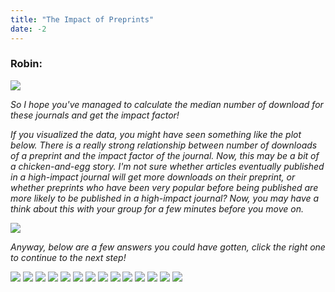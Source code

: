 ```yaml
---
title: "The Impact of Preprints"
date: -2
---
```


### Robin:

![](/images/robin-standing.png)

_So I hope you've managed to calculate the median number of download for these journals and get the impact factor!_

_If you visualized the data, you might have seen something like the plot below. There is a really strong relationship between number of downloads of a preprint and the impact factor of the journal. Now, this may be a bit of a chicken-and-egg story. I'm not sure whether articles eventually published in a high-impact journal will get more downloads on their preprint, or whether preprints who have been very popular before being published are more likely to be published in a high-impact journal? Now, you may have a think about this with your group for a few minutes before you move on._

![](/images/median_downloads_vs_impact.png)

_Anyway, below are a few answers you could have gotten, click the right one to continue to the next step!_

[![](https://img.shields.io/website?label=PNAS&style=for-the-badge&up_message=9.504&url=https%3A%2F%2Fdanielroelfs.com&color=blue)](/items/try_again)
[![](https://img.shields.io/website?label=eLife&style=for-the-badge&up_message=7.616&url=https%3A%2F%2Fdanielroelfs.com&color=blue)](/items/try_again)
[![](https://img.shields.io/website?label=BMC&nbsp;Bioinformatics&style=for-the-badge&up_message=2.213&url=https%3A%2F%2Fdanielroelfs.com&color=blue)](/items/try_again)
[![](https://img.shields.io/website?label=Nature&nbsp;Communications&style=for-the-badge&up_message=12.353&url=https%3A%2F%2Fdanielroelfs.com&color=blue)](/items/try_again)
[![](https://img.shields.io/website?label=PLoS&nbsp;One&style=for-the-badge&up_message=2.766&url=https%3A%2F%2Fdanielroelfs.com&color=blue)](/items/try_again)
[![](https://img.shields.io/website?label=PeerJ&style=for-the-badge&up_message=2.118&url=https%3A%2F%2Fdanielroelfs.com&color=blue)](/items/try_again)
[![](https://img.shields.io/website?label=Scientific&nbsp;Reports&style=for-the-badge&up_message=4.122&url=https%3A%2F%2Fdanielroelfs.com&color=blue)](/items/try_again)
[![](https://img.shields.io/website?label=Journal&nbsp;of&nbsp;Neuroscience&style=for-the-badge&up_message=5.971&url=https%3A%2F%2Fdanielroelfs.com&color=blue)](/items/try_again)
[![](https://img.shields.io/website?label=Nature&nbsp;Genetics&style=for-the-badge&up_message=27.125&url=https%3A%2F%2Fdanielroelfs.com&color=blue)](/items/try_again)
[![](https://img.shields.io/website?label=NeuroImage&style=for-the-badge&up_message=5.426&url=https%3A%2F%2Fdanielroelfs.com&color=blue)](/items/try_again)
[![](https://img.shields.io/website?label=Cell&nbsp;Reports&style=for-the-badge&up_message=8.032&url=https%3A%2F%2Fdanielroelfs.com&color=blue)](/items/try_again)
[![](https://img.shields.io/website?label=Nature&nbsp;Methods&style=for-the-badge&up_message=26.919&url=https%3A%2F%2Fdanielroelfs.com&color=blue)](/common/elsevier)
[![](https://img.shields.io/website?label=Genome&nbsp;Research&style=for-the-badge&up_message=10.101&url=https%3A%2F%2Fdanielroelfs.com&color=blue)](/items/try_again)
[![](https://img.shields.io/website?label=Genetics&style=for-the-badge&up_message=4.075&url=https%3A%2F%2Fdanielroelfs.com&color=blue)](/items/try_again)


